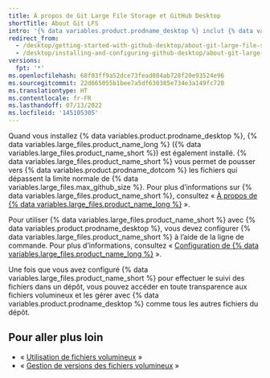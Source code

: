 ```yaml
---
title: À propos de Git Large File Storage et GitHub Desktop
shortTitle: About Git LFS
intro: '{% data variables.product.prodname_desktop %} inclut {% data variables.large_files.product_name_long %} pour gérer les gros fichiers.'
redirect_from:
  - /desktop/getting-started-with-github-desktop/about-git-large-file-storage-and-github-desktop
  - /desktop/installing-and-configuring-github-desktop/about-git-large-file-storage-and-github-desktop
versions:
  fpt: '*'
ms.openlocfilehash: 68f03ff9a52dce73fead084ab728f20e93524e96
ms.sourcegitcommit: 22d665055b1bee7a5df630385e734e3a149fc720
ms.translationtype: HT
ms.contentlocale: fr-FR
ms.lasthandoff: 07/13/2022
ms.locfileid: '145105305'
---
```

Quand vous installez {% data variables.product.prodname_desktop %}, {% data variables.large_files.product_name_long %} ({% data variables.large_files.product_name_short %}) est également installé. {% data variables.large_files.product_name_short %} vous permet de pousser vers {% data variables.product.prodname_dotcom %} les fichiers qui dépassent la limite normale de {% data variables.large_files.max_github_size %}. Pour plus d’informations sur {% data variables.large_files.product_name_short %}, consultez « [À propos de {% data variables.large_files.product_name_long %}](/github/managing-large-files/about-git-large-file-storage) ».

Pour utiliser {% data variables.large_files.product_name_short %} avec {% data variables.product.prodname_desktop %}, vous devez configurer {% data variables.large_files.product_name_short %} à l’aide de la ligne de commande. Pour plus d’informations, consultez « [Configuration de {% data variables.large_files.product_name_long %}](/github/managing-large-files/configuring-git-large-file-storage) ».

Une fois que vous avez configuré {% data variables.large_files.product_name_short %} pour effectuer le suivi des fichiers dans un dépôt, vous pouvez accéder en toute transparence aux fichiers volumineux et les gérer avec {% data variables.product.prodname_desktop %} comme tous les autres fichiers du dépôt.

## <a name="further-reading"></a>Pour aller plus loin
- « [Utilisation de fichiers volumineux](/github/managing-large-files/working-with-large-files) »
- « [Gestion de versions des fichiers volumineux](/github/managing-large-files/versioning-large-files) »

